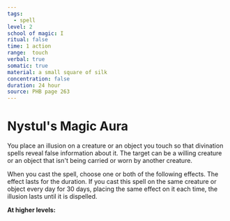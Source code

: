 ```yaml
---
tags:
  - spell
level: 2
school of magic: I
ritual: false
time: 1 action
range:  touch
verbal: true
somatic: true
material: a small square of silk
concentration: false
duration: 24 hour
source: PHB page 263
---
```

# Nystul's Magic Aura
You place an illusion on a creature or an object you touch so that divination spells reveal false information about it. The target can be a willing creature or an object that isn't being carried or worn by another creature.

When you cast the spell, choose one or both of the following effects. The effect lasts for the duration. If you cast this spell on the same creature or object every day for 30 days, placing the same effect on it each time, the illusion lasts until it is dispelled.





**At higher levels:** 